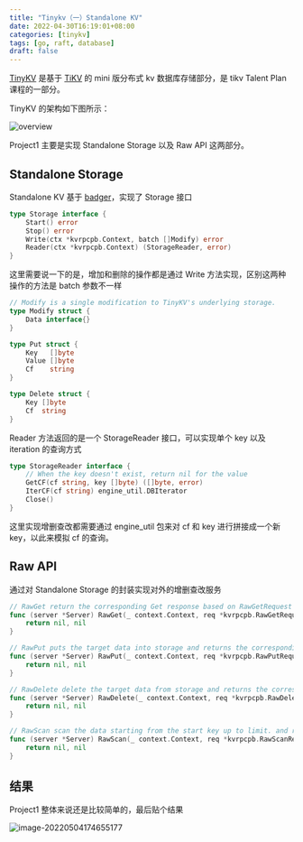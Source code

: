 ```yaml
---
title: "Tinykv（一）Standalone KV"
date: 2022-04-30T16:19:01+08:00
categories: [tinykv]
tags: [go, raft, database]
draft: false
---
```


[TinyKV](https://github.com/wuliuqii/tinykv) 是基于 [TiKV](https://github.com/tikv/tikv) 的 mini 版分布式 kv 数据库存储部分，是 tikv Talent Plan 课程的一部分。

TinyKV 的架构如下图所示：

![overview](https://cdn.jsdelivr.net/gh/wuliuqii/pic@master/img/20220504173437.png)

Project1 主要是实现 Standalone Storage 以及 Raw API 这两部分。

## Standalone Storage 

Standalone KV 基于 [badger](https://github.com/dgraph-io/badger)，实现了 Storage 接口

```go
type Storage interface {
	Start() error
	Stop() error
	Write(ctx *kvrpcpb.Context, batch []Modify) error
	Reader(ctx *kvrpcpb.Context) (StorageReader, error)
}
```

这里需要说一下的是，增加和删除的操作都是通过 Write 方法实现，区别这两种操作的方法是 batch 参数不一样

```go
// Modify is a single modification to TinyKV's underlying storage.
type Modify struct {
	Data interface{}
}

type Put struct {
	Key   []byte
	Value []byte
	Cf    string
}

type Delete struct {
	Key []byte
	Cf  string
}
```

Reader 方法返回的是一个 StorageReader 接口，可以实现单个 key 以及 iteration 的查询方式

```go
type StorageReader interface {
	// When the key doesn't exist, return nil for the value
	GetCF(cf string, key []byte) ([]byte, error)
	IterCF(cf string) engine_util.DBIterator
	Close()
}
```

这里实现增删查改都需要通过 engine_util 包来对 cf 和 key 进行拼接成一个新 key，以此来模拟 cf 的查询。

## Raw API

通过对 Standalone Storage 的封装实现对外的增删查改服务

```go
// RawGet return the corresponding Get response based on RawGetRequest's CF and Key fields
func (server *Server) RawGet(_ context.Context, req *kvrpcpb.RawGetRequest) (*kvrpcpb.RawGetResponse, error) {
	return nil, nil
}

// RawPut puts the target data into storage and returns the corresponding response
func (server *Server) RawPut(_ context.Context, req *kvrpcpb.RawPutRequest) (*kvrpcpb.RawPutResponse, error) {
	return nil, nil
}

// RawDelete delete the target data from storage and returns the corresponding response
func (server *Server) RawDelete(_ context.Context, req *kvrpcpb.RawDeleteRequest) (*kvrpcpb.RawDeleteResponse, error) {
	return nil, nil
}

// RawScan scan the data starting from the start key up to limit. and return the corresponding result
func (server *Server) RawScan(_ context.Context, req *kvrpcpb.RawScanRequest) (*kvrpcpb.RawScanResponse, error) {
	return nil, nil
}
```

## 结果

Project1 整体来说还是比较简单的，最后贴个结果

![image-20220504174655177](https://cdn.jsdelivr.net/gh/wuliuqii/pic@master/img/image-20220504174655177.png)
